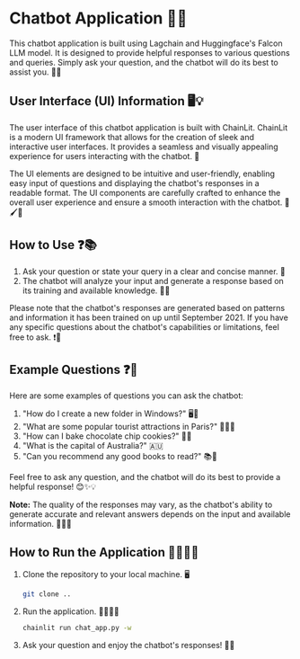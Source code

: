 
# Chatbot Application 👋🤖

This chatbot application is built using Lagchain and Huggingface's Falcon LLM model. It is designed to provide helpful responses to various questions and queries. Simply ask your question, and the chatbot will do its best to assist you. 🚀💬


## User Interface (UI) Information 🖥️💡

The user interface of this chatbot application is built with ChainLit. ChainLit is a modern UI framework that allows for the creation of sleek and interactive user interfaces. It provides a seamless and visually appealing experience for users interacting with the chatbot. 🎨

The UI elements are designed to be intuitive and user-friendly, enabling easy input of questions and displaying the chatbot's responses in a readable format. The UI components are carefully crafted to enhance the overall user experience and ensure a smooth interaction with the chatbot. 🎨🖌️🎉

## How to Use  ❓📚  

1.  Ask your question or state your query in a clear and concise manner. 📝
2.  The chatbot will analyze your input and generate a response based on its training and available knowledge. 🧠💡

Please note that the chatbot's responses are generated based on patterns and information it has been trained on up until September 2021. If you have any specific questions about the chatbot's capabilities or limitations, feel free to ask. ❗🤔


##  Example Questions ❓🔎

Here are some examples of questions you can ask the chatbot:

1.  "How do I create a new folder in Windows?" 🖥️📂
2.  "What are some popular tourist attractions in Paris?" 🗼🇫🇷
3.  "How can I bake chocolate chip cookies?" 🍪🍫
4.  "What is the capital of Australia?" 🇦🇺
5.  "Can you recommend any good books to read?" 📚🔖

Feel free to ask any question, and the chatbot will do its best to provide a helpful response! 😊✨💡

**Note:** The quality of the responses may vary, as the chatbot's ability to generate accurate and relevant answers depends on the input and available information. 🎯📝✅

##  How to Run the Application 🏃‍♀️🏃‍♂️

1.  Clone the repository to your local machine. 🖥️

    ```bash
    git clone ..
    ```

2.  Run the application. 🏃‍♀️🏃‍♂️
    
    ```bash
    chainlit run chat_app.py -w
    ```

3.  Ask your question and enjoy the chatbot's responses! 🤖💬
